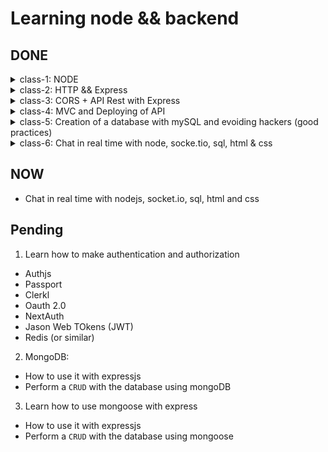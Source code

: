 # Learning node && backend

## DONE

<details>
  <summary>class-1: NODE</summary>
  <ol start="0">
    <li>
      <details>
        <summary>CommonJS and Modules && Paint with colors the terminal without dependencies</summary>
          <ul>
           <li>How to import and export commonjs files and modules</li>
           <li>How to paint with color, background color, and text changes on terminal</li>
          </ul>
      </details>
    </li>
    <li>
      <details>
        <summary>OS info</summary>
          <ul>
           <li>OS Info from <code>node:os</code> </li>
           <li>It can be access to: platform, release, architecture, cpu, free memory, total memory and more </li>
          </ul>
      </details>
    </li>
    <li>
      <details>
        <summary>FS stat: isFile, isDirectory, isSize</summary>
          <ul>
           <li>Can now if a something is a file, is directory, the size with <code>node:fs</code></li>
          </ul>
      </details>
    </li>
    <li>
      <details>
        <summary>Read a file: sync, callback, promisify</summary>
          <ul>
           <li>Can read a file sync, with callbacks and using promisify</li>
           <li>Caveat 🟨: only tested with <code>.txt</code> files</li>
          </ul>
      </details>
    </li>
    <li>
      <details>
        <summary>Read a file: IIFE, promises-then, async await (sequential), async await (parallel)</summary>
          <ul>
           <li>Can read a file sync, with IIFE, promises-then, async await (sequential), async await (parallel)</li>
           <li>Caveat 🟨: only tested with <code>.txt</code> files</li>
          </ul>
      </details>
    </li>
    <li>
      <details>
        <summary>Path, with <code>node:path</code> is possible to: </summary>
          <ul>
           <li>Know the path separator for your actual OS</li>
           <li>Get the absolute ir relative path</li>
           <li>Know if a route is relative or absolute</li>
           <li>Know the file name from a given route</li>
           <li>Know the file extention from a file</li>
           <li>Know the file plus extension from a given route</li>
          </ul>
      </details>
    </li>
    <li>
      <details>
        <summary>LS: promises, promises-then</summary>
          <ul>
           <li>This is a app that list the files from this folder in a promisify way and in a Sync way</li>
          </ul>
      </details>
    </li>
    <li>
      <details>
        <summary>Process: how to take arguments by terminal</summary>
          <ul>
           <li> The <code>process.argv</code> give you access to argumentos of entry: with this you can configure things in the command line, if you made an API and you want put configurations there passing arguments to it. This is an array</li>
           <li>With <code>process.on("exit", callback)</code>can do things when the process end, of the process, specific errors, and so son</li>
           <li>The <code>process.cwd()</code> is the Current work directory (cwd): says where which folder we are running the process, not where is the file but from which folder the command was executed to run the file </li>
           <li>The problem with <code>node</code> is it can access to <code>.env</code> variables leading acccess to too many power like deleting files, for example</li>
          </ul>
      </details>
    </li>
    <li>
      <details>
        <summary>LS advance: thenable, async await, arguments, prompt</summary>
          <ul>
           <li>More advance <code>ls</code>with a thenable, async await, arguments and prompts on terminal</li>
          </ul>
      </details>
    </li>
    <li>
      <details>
        <summary>Http server</summary>
          <ul>
           <li>Creation of a http server only with <code>node</code></li>
          </ul>
      </details>
    </li>
    <li>
      <details>
        <summary>Free port method</summary>
          <ul>
           <li>Method to get a free port if the desired is used</li>
          </ul>
      </details>
    </li>
  </ol>
  
</details>


<details>
  <summary>class-2: HTTP && Express</summary>
  <ol>
    <li>
      <details>
        <summary>HTTP Server</summary>
          <ul>
           <li>HTTP is one of many protocols that are useful to transfer some type of data. In this case HTTP means HyperText Transfer Protocol (HTTP). This is the most used on internet to transfer data, specially web pages. Examples: 
           <ul>
             <li>A user have some device (a phone) and wants to reach some content. In order to reach it the user should make a request. The request have a: 
             <ul>
               <li>
                 url (where are you making the request)
               </li>
               <li>
                 headers (aditional information about the request like tokens, type of data we are especting to receive, we can send the cookies). Those are optional
               </li>
               <li>
                 the method (the type fo request: GET —to request— or POST —to send— or others)
               </li>
               <li>
                 and sometimes we send a body (data we want to send)
               </li>
             </ul>
             </li>
             <li>
               The request reach a Server. The server will process it the request with everything sent from the user (it will go to a database, treath the data). That process will take some time (unknow time) and when this finish it will send a response to the user.
             </li>
             <li>The request and the response have different data and this is critical to understand how all of this work. Every part have to send different data</li>
             <li>The data that the response have is:
               <ul>
                 <li>statusCode (200, 404, 500, etc)</li>
                 <li>body of the response: this are actually the data that you asked</li>
                 <li>headers</li>
               </ul>
             </li>
             <li>After receiving the data, the conextion should be closed unleass some header will say that it should keep open</li>
            </ul>
           </li>
           <li>Caveats 🟨:
             <ul>
               <li>With the statusCode: in reality this is in the header but is important this to be alone because when the headers is writen first the statusCode is writen and after that the headers</li>
               <li>The HTTP protocol historically had so many security problems and therefore exist the HTTPS protocol. This can be used on localhost but is too complicated and it require a certification. Right now we are going to focus on the HTTP and the API. Another problem is having a service on HTTP on localhost that works correctly but when you deploy it you wrapp that in a service that use HTTPS, therefore interanally is HTTP but is wrapped in HTTPS so everything is encrypted and it doesn't have any problems</li>
               </ul>
             </li>
             <li>
               Status code:
               <ul>
                 <li>
                   From 100 to 199: Informational
                 </li>
                 <li>
                   From 200 to 299: Success
                 </li>
                 <li>
                   From 300 to 399: Redirection
                 </li>
                 <li>
                   From 400 to 499: Client error. The client tried: enter to a page that doesn't exist; send data in a wrong format; it doesn't have permission to access to something
                 </li>
                 <li>
                   From 500 to 599: Server error
                 </li>
                 <li>
                   Recommended source: <a href="https://developer.mozilla.org/en-US/docs/Web/HTTP/Status">https://developer.mozilla.org/en-US/docs/Web/HTTP/Status</a>
                 </li>
               </ul>
             </li>
             <li>
               Typical statusCode:
               <ul>
                 <li>
                   200: OK. This is the default, it can be omitted if everything goes okay
                 </li>
                 <li>
                   301: Moved permanently. The resource of this direction was moved to 
                 </li>
                 <li>
                   400: Bad request
                 </li>
                 <li>
                   404: Not found
                 </li>
                 <li>
                   500: Internal server error. This is a tricky one because you will not know exactly what happened
                 </li>
               </ul>
             </li>
             <li>
               Buffer data on the file <code>class-2/1.http.js</code>:
               <ul>
                 <li>
                   The "data" second argument here is a Buffer. A Buffer is a global class in nodejs that is useful to work with binary data: a when a .txt file or an image is received by nodejs is readed they binary data and is stored, temporary, in some place of the physical memory to work with them.
                 </li>
                 <li>
                   Before the read of the data nodejs doesn't know what it is: an image, a text or other, is just a binary data. The nodejs know that is an image when reach the "else" where the header is set to "Content-Type: image/<code>extension</code>". Here the codification magic happen: the browser know is an image because the Content-Type setted. 
                 </li>
                 <li>The buffers are useful to work with files, images, criptography and anything that is not plain text or jsons. Those are critical when you want to work with data transmision because how to file are readed or to received through the network</li>
               </ul>
             </li>
          </ul>
      </details>
      <li>
      <details>
        <summary>Routing</summary>
        <ul>
          <li>In commonJS you can import json data directly and use it</li>
          <li>Methods of routing:
            <ul>
              <li>GET: To get data</li>
              <li>HEAD: Is exactly the same as get but without the responding of the body. Is usually used to know if the user have permission to access to some content</li>
              <li>POST: To create data</li>
              <li>PUT: To update data, this replace the content</li>
              <li>PATCH: To modifiy partially some data</li>
              <li>DELETE: To delete data</li>
              <li>OPTIONS: This is used to know which communication are available for the target resource. This is usually the problem we have on CORS on browser. The browser make a request to a server and this server send a response with the type of comunication allowed. The OPTION return the headers CORS</li>
            </ul>
          </li>
          <li>Caveats 🟨:
            <ul>
              <li>There's some discusión about the use of POST versus PATCH. Search it</li>
            </ul>
          </li>
          <li>In this class the file api.http was used</li>
        </ul>
      </details>
      <li>
        <details>
          <summary>Express</summary>
          <ul>
            <li>When you use express it add some header call X-Powered-By with the value of "Express". This could lead to security problems because everyone can know te technology you are using and try to exploit vulnerabilities there. is recommended to disable this with «app.disable("x-powered-by")»</li>
            <li>One of the magic thing of express is the use of middleware. This can be used to extract cookies, validate if the user is logged, extract the data from json or any type of logic. Is something previous to to do before it arraive to the request. When it's done it call the «next()» method to continue. The middleware is executed between the request and the response</li>
            <li>
              Middleware: 
              <ul>
                <li>You can decide to which request the middleware will affect. For example:
                <ul>
                  <li>app.use("/pokemon/*", fn) → All the requests that start with "/pokemon/*" will be affected</li>
                <li>app.use("/", fn) → Only the request on home will be affected</li>
                <li>app.use(fn) → All the routes will be affected. This is the usual behavior</li>
                </ul>
                </li>
              </ul>
              <ul>
                <li>The middleware can be used also for specific methods: only for GET, only for POST</li>
              </ul>
              <ul>
                <li>Caveats 🟨:
                  <ul>
                    <li>You shouldn't forget the final «next()» method because if you forget it will wait infinitely for the next request</li>
                    <li>A middleware can be used at first, in between or at last. The concept of this is "be in the middle" but technically the «app.use()» can be used as a middleware anywhere. Is like a proxy, intercep the request to respond it later. A proxy and a middleware intercep a request but the final goal is different: the Proxy will have the responsibility of orchestration but the Middleware will do that and apply some logic or task into it. A Middleware could reject a request</li>
                  </ul>
                </li>
              </ul>
            </li>
            <li>On Express the method <code>app.use(express.json())</code> ccan be used to make something a json. See the file <code>class-2/3.express.js</code> on line <code>33</code> to learn it</li>
            <li>Express allow you to use the route first and the callback after</li>
            <li>In the post, everything is the same as nodejs</li>
            <li>The calls of <code>app.*</code> is dependendat on the order</li>
            <li>The API <code>app.liste</code> is the same as nodejs</li>
          </ul>
        </details>
      </li>
      </li>
    </li>
    </details>
    
<details>
  <summary>class-3: CORS + API Rest with Express</summary>
  <ol>
    <li>
    <details>
      <summary>API REST</summary>
      <ul>
        <li>
          REST mean: Representational State Transfer an Software Architecture (not a framework, not a library, not an idea, not a pattern)
        </li>
        <li>
          Was created to transfer data specially on web
        </li>
        <li>
          Was created on the 2000 year by Roy Fielding
        </li>
        <li>
          Principals features on REST:
          <ul>
            <li>
              Scalability
            </li>  
            <li>
              Simplicity
            </li>  
            <li>
              Visibility
            </li>  
            <li>
              Portability
            </li>  
            <li>
              Realiability
            </li>  
            <li>
              Easy to modify
            </li>  
          </ul>
        </li>
        <li>
          All Software Architecture should achieve a goal with some principals that can sustain over time the best possible way and simplify the creation of that piece of software. This is the goal of every Software Architecture
        </li>
        <li>
          Fundamentals on REST:
          <ul>
            <li>Resources: everything here is a resource (a user, book, some publication, an image or a collection of this resources, a list of users, books, and so on). Every resource will be identified with an URL</li>
            <li>Methods: what kind of action you want to do with the resource. This could be GET, POST, PUT, PATCH, DELETE, HEAD, CONNECT and TRACE. The most common actions made here are the "CRUD" → Create (POST), Read (GET), Update (PUT or PATCH), Delete (DELETE)</li>
            <li>Representation: This is how the resource is represented: the most common representation is JSON but is not mandatory, this could be also XML, HTML, CSV, etc. The client decide which representation be the resource, having none restriction on the format. One client can ask for a JSON while other client can ask for a XML representation</li>
            <li>Stateless: every request to the server should contain all the neccesary data to understand that request. This mean the server should not be able to remember anything about the request. For example it cannot save how many calls have been made to the server, it have to make pagination or not, that data should be always on the URL of the request. Sometimes some data can be save to help the client but in that case the REST architecture will be break. Another case is when we have some database on the backend.</li>
            <li>Unified interfaz: this is difficul to break it but it means that the interfaz between client and server should be consistent for every interaction. The URLs should always do the same, should always be called the same</li>
            <li>Separation of concepts: components of client and server should be separated. This allow the server and the client evolve independently</li>
          </ul>
        </li>
        <li>Caveat 🟨:
          <ul>
            <li>Sometimes you can make some API that is not REST, another architecture exist (like SOAP or GraphQL). Some people think that an API that return a JSON is immediately a REST API but it is not always the case</li>
            <li>Resources: sometimes you can decide to identify the resources with a path on the URL or with some queries. It will depend on the specific use case you want to achieve</li>
          </ul>
        </li>
      </ul>
    </details>
    <li>
      <details>
        <summary>Express use path-to-regex</summary>
        <ol>
          <li>Is possible to put regex in the URL but express use this library: path-to-regex, like this <code>app.get("/movies/:id", fn)</code>
          </li>
          <li>Is possible to use <code>/movies/:id/:couldBeMore/*:andAsMuchAsYouWant</code> where the <code>:id</code>, <code>:couldBeMore</code>, <code>:andAsMuchAsYouWant</code> and <code>*</code> are part of the URL separated by an slash. Is your decition using it this way or making them query params</li>
          <li>Everytime you can, use path-to-regex because make the regex by you can lead into problems</li>
          <li>To know more check the github repository of <a href="https://github.com/pillarjs/path-to-regexp">pillarjs</a> or the <a href="https://expressjs.com/en/guide/routing.html">express explanation in their documentation</a>r></li>
        </ol>
      </details>
      </li>
      <li>
        <details>
          <summary>POST, PATCH, PUT and Schema (Zod)</summary>
          <ul>
            <li>To Understand the POST: You have to work all the time in the same route, is not like you can put here `app.post("/create-movies", fn)`, this is because the Resource is defined by the URL and is the verb which decide what's going to be done there: GET, POST, other</li>
            <li>ID on Post: <code>crypto.randomUUID()</code></li>
            <li>With Zod: You can validate the data with the method "parse" or you can use "safeParse". With "safeParse" you will have a object result with data or errors. You can even use the safeParseAsync to avoid blocking the request return movieSchema.parse(objectToValidate)</li>
            <li>On the error of the validation of schema (Zod):
              <ul>You can pass here a 422 instead a 400:
                <li>
                  The 400 status code is because the client did something to lead on this error: sintaxis error, the data sent was not correct. The important thing here is: the client cannot do a new request without modifications
                </li>
                <li>Other approach is 422: the server understood the request, type of content but the sintaxis of the resource was not possible to created because some validation or instruction was not correct. The same as the previous: client will not be able to make another request is it not change something </li>
                <li>Final though, use anything you want  </li>
              </ul>
            </li>
            <li>Remember, a REST API don't save data by their own. For that, use a database </li>
            <li>Idempotence and differences between POST, PUT and PATCH:
              <ul>
                <li>Idempotence: is the property of realize an action several times and even though achieve the same result as you would  get with the first try. Pure functions are idempotent. This property talk about the inner state of something. Now the methods</li>
                <li>Purpose of POST: create a new element/resource on server
                  <ol>
                    <li>On URL: `/movies`</li>
                    <li>Idempotence: this is not idempotente because every time you call this method a new resource is created</li>
                  </ol>
                </li>
                <li>Purpose of PUT: update an existing element/resource on server o create it if it doesn't exist
                  <ol>
                    <li>On URL: `/movies/:id` → `/movies/123-456-789`</li>
                    <li>Idempotence: this is idempotente the bast majority of the time, but it could not be sometimes</li>
                  </ol>
                </li>
                <li>Purpose of PATCH: update partially an existing element/resource on server
                  <ol>
                    <li>On URL: `/movies/:id` → `/movies/123-456-789`</li>
                    <li>Idempotence: this is not idempotente ithe bast majority of the time, but it could be sometimes</li>
                  </ol>
                </li>
              </ul>
              <li>One question, is it danger to create the ID from outside? The answer: it could be but this will depend of the context of the application. For example, sometimes this ID can come from outside: the email of an user for example or other thing that will identify that person as unique in the analog world</li>
            </li>
          </ul>
        </details>
      </li>
      <li>
        <details>
            <summary>CORS: Cross Origin Resource Sharing</summary>
            <ul>
              <li>This only works on browsers not in servers. The CORS is a mechanism that restrict if a resource can be used on some origin. The browsers make the request to this resource. Here the browser on origin <code>http://localhost:8080/</code> aka <code>mywebsite.com</code> ask to <code>http://localhost:3000</code> aka <code>API.com</code> <i>Is true that <strong>mywebsite.com</strong> who is not you (of course the browser ask in this situation, if would not, it would not ask) is able to get resources from <strong>API.com</strong>?</i></li>
              <li>When this is not possible the way from the API to say <strong>no</strong> is with the <strong>lack of headers</strong></li>
              <li>This problem can only be solved in the backend: on the API, on proxy, in the router or on anything that can add the required header. Who should add that header? For now that's not important</li>
              <li>The way to to solve this in express is adding this to the routes you want to enable <code>res.header("Access-Control-Allow-Origin", "http://localhost:8080")</code>. In this case <code>http://localhost:8080</code> would be <i><strong>mywebsite.com</strong></i></li>
              <li>You can also replace the specific <code>http</code> site for this <code>*</code>, to enable all the request for anyone</li>
              <li>Here is very possible that you don't know would be the origin, it would be <code>3000</code>, <code>8080</code>, <code>4500</code>, <code>1234</code>? So, the solution for this could be:
                <ul>
                  <li>Detect the origin and decide what to do. For example, you can have a list of <code>ACCEPTED_ORIGINS</code></li>
                </ul>
                <li>
                  A caveat here 🟨: the <code>origin</code> header is not always sent by the browser. This is not send by the browser when the request is from the same origin. This mean, if I'm in the <code>http:localhost:3000</code> and I make a request to <code>http:localhost:3000</code> no <code>origin</code> header will sent
                </li>
                <li>Exist simples and complex methods with CORS:
                  <ul>
                    <li>Simples: <code>GET</code>, <code>HEAD</code> and <code>POST</code>
                    </li>
                    <li>Complex: <code>PUT</code>, <code>PATCH</code> and <code>DELETE</code>
                      <ul>
                        <li>This methods have something call <code>Preflight</code>, this mean that you need to add a call with the method <code>OPTIONS</code> in order to make them acceptable</li>
                      </ul>
                    </li>
                  </ul>
                </li>
                <li>
                  At the end the problem with <code>CORS</code> is a problem of headers. You should be able to use <code>res.header("Access-Control-Allow-Origin", origin)</code> and <code>res.header("Access-Control-Allow-Methods", "GET, POST, PUT, PATCH, DELETE")</code> to solve it in the correct place: in the middleware and/or where the request is made
                </li>
                <li>Is it possible to solve this using express or you can use a third party library call <code>cors</code>. Check the <code>app.js</code> file to check how to use it. One caveat 🟨 with that solution: it will solve adding an <code>*</code> to everything. In order to make that library behave as the native approach you have to pass it some options</li>
              </li>
            </ul>
        </details>
      </li>
    </li>
  </ol>
</details>

<details>
  <summary>class-4: MVC and Deploying of API</summary>
  <ol>
    <li>
      <details>
        <summary>Environmental variables</summary>
        <ul>
          <li>This should be always on <code>UPPERCASE</code></li>
          <li>On express it can be used like this to deploy it on some service: 
            <ol>
              <li><code>const PORT = process.env.PORT ?? 3000</code></li>
              <li><code>app.listen(PORT, () => { console.log(`Server listening on port http://localhost:${PORT}`)})</code></li>
            </ol>
          </li>
        </ul>
      </details>
    </li>
    <li>
      <details>
        <summary>Configuration on hosting</summary>
        <ul>
          <li>Normally the host ask you for a <code>start</code> script on the <code>package.json</code> to run the file or maybe it will ask on the configuration</li>
        </ul>
      </details>
    </li>
    <li>
      <details>
        <summary>ESModules</summary>
        <ul>
          <li>In order to use the ESModules instead the commonJS approach, you can go into your package.json and add this <code>"type": "module"</code>. With that you will be able to use the ESModules without change the extension of the files. But at the same time, you will not be able to use the commonJS approach without change the extension of the file</li>
          <li>When you import some module is a good practice put the extention, like this <code>import { QUERY_KEYS, moviesQueryParams } from "./utils/moviesQueryParams.js"</code>. As developer we are bas used to not put the extension at the end, because we are lazy, because TypeScript, because builders</li>
          <li>On ESModules import json is not allow directly <code>import allMoviesJSON from "./data/movies.json"</code> you can do it with different approaches:
            <ul>
              <li><code>import allMoviesJSON from "./data/movies.json" assert { type: "json" }</code> → This is not recommended because the <code>assert</code> will stop work at some point</li>
              <li><code>import allMoviesJSON from "./data/movies.json" with { type: "json" }</code> → Change the <code>assert</code> for <code>with</code> </li>
              <li>
                <ol>
                  <li><code>import fs from "node:fs"</code></li>
                  <li><code>const allMoviesJSON = JSON.parse(fs.readFileSync("./data/movies.json", "utf-8"))</code></li>
                </ol>
              </li>
              <li>
                Recommended (until the import of JSON will be native on ESModules): create a require (this is more performante)
                <ol>
                  <li><code>import { createRequire } from "node:module"</code></li>
                  <li><code>const require = createRequire(import.meta.url)</code></li>
                  <li><code>const allMoviesJSON = require("./data/movies.json")</code></li>
                </ol>
              </li>
            </ul>
          </li>
        </ul>
      </details>
    </li>
    <li>
      <details>
        <summary>MVC: Model, View, Controller</summary>
        <ul>
          <li>Exist some debate if the MVC is a <code>Design Pattern</code> or a <code>Architecture Patterns</code>. It seems more like an architecture. Nonetheless, it doesn't explain everything because it doesn't tell you how to implement the <code>View</code></li>
          <li>This is highly used on web and mobile applications but other frameworks also work like this, like <code>ruby on rails</code>, <code>Django</code>, <code>ASP.net</code> and others</li>
          <li>
            This architecture forces you to separate the application in three main component that work togheter, the Mode, the View and the Controller
          </li>
          <li>
            Exist several iteration of this architecture. But the one we going to see here is the most classic one
          </li>
          <li><code>Model:</code>
           <ul>
            <li>This is the logic of the business, the data structure, inner rules of the business</li>
            <li>
              This is in charge of access the database, update the data, check if the integrity of the data are correct (for example, if you try to create and ID, that ID shouldn't exist)
            </li>
           </ul>
          </li>
          <li><code>View:</code>
           <ul>
            <li>This is the most important part for the user: with this the user will interact because the user cannot interact with the Model neither the Controller</li>
            </ul>
          </li>
          <li><code>Controller:</code>
           <ul>
              <li>This is an intermediary between the Model and the View, this respond to the entries of the user every time they make on. This part of the application is responsable for know what to do with the model. Is like an Orchestrator</li>
            </ul>
          </li>
          <li>
              This three parts should work togheter. First the controller will ask for data to the <code>Model</code>, the model will return the data to the <code>Controller</code> and after that it will init the <code>View</code>. After that the user throught the <code>View</code> will interact wanting something happen. With that interact of the user the <code>Controller</code> will act asking for the correct data to the <code>Model</code>, generally speaking having the <code>CRUD</code> approach here with them
          </li>
          <li>
            Remember here, from the <code>View</code> is not possible to interact directly with the <code>Model</code>. But is possible indirectly because the user, at the end, make some request to the <code>Model</code> through the <code>Controller</code>
          </li>
          <li>
            The advantage of this is the separation of the responsabilities on the application, specially the Logic of the Business (<code>Model</code>), because this is the most important thing on the application when it have to connect to a database. This will help to scalability and test, to name some
          </li>
          <li>Examples:
            <ul>
              <li><code>View</code>:
                <ul>
                  <li><code>React</code></li>
                  <li><code>Vue</code></li>
                </ul>
              </li>
              <li><code>Controller</code>:
                <ul>
                  <li><code>Express</code></li>
                  <li><code>DJango</code></li>
                </ul>
              </li>
              <li><code>Model</code>:
                <ul>
                  <li><code>mySQL</code></li>
                  <li><code>mongoDB</code></li>
                  <li>Local</li>
                </ul>
              </li>
            </ul>
          </li>
          <li>
            The goal is have black boxes that interact with each other. Each one should know how to interact with the other but it doesn't whould know how them interanally make their things. This is the key of architecture and clean code: separation of by layers, separation of concepts
          </li>
          <li>
            In the code is not neccesary that the <code>Model</code> and the <code>Controll</code> share the same names for the methods. Even sometimes you will need to call more than one <code>Model</code> from the <code>Controller</code>
          </li>
          <li>Validations:
            <ul>
              <li>This happend along all the aplication: <code>Model</code>, <code>View</code>, <code>Controller</code> but is made in different ways depending on the category</li>
              <li><code>Controller</code>: usually here the validation is of format and coherence of the data received, to be possible to be procesed before send it to the <code>Model</code>. When it comes from the input from the user, is a good thing to validate the data before to send it to the <code>Model</code>. With this validation you allow the data is correct to be used or to avoid attacks</li>
              <li><code>Model</code>: usually the validation here are for the business rules, data coherence, data persistant in the database and others like check the ID</li>
              <li>The <code>View</code> is the most useless for the business logic but is the most important in terms of user experience</li>
              <li>Is debatable if the <code>Model</code> can have some method that say which field allow and with wich type, like a integer, a string and so son. That method can be exported into the <code>Controller</code> to make the validation there. Here the validation will stay apply in the <code>Model</code> but it will be used, also, by the <code>Controller</code> </li>
              <li>With this said: validation on <code>Model</code> and <code>Controller</code> are mandatory, validations on <code>View</code> are optional (very interesting)</li>
            </ul>
          </li>
        </ul>
      </details>
    </li>
    <li>
      <details>
        <summary>Difference between <code>Design Pattern</code> and <code>Architecture Pattern</code></summary>
        <ul>
          <li>The <code>Design Pattern</code>: is an easy, repeteable, to solve something specific in a part of the code. For example:
            <ol>
              <li>Pattern Observer</li>
              <li>Pattern Factory</li>
              <li>Pattern Modules</li>
            </ol>
          </li>
          <li>The <code>Architecture Pattern</code> has to do with all your application: how to implement everything</li>
          <li>The architecture on software development make sense when you work on business with products or services. In order to be a Software Engineering, you need to create products that scale, be maintainable and work</li>
        </ul>
      </details>
    </li>
  </ol>
</details>

<details>
  <summary>class-5: Creation of a database with mySQL and evoiding hackers (good practices)</summary>
  <ul>
    <li>A database is a collection of data interrelated and saved without unnecessary redundancy</li>
    <li>All database should allow insertion, modification and delete of data </li>
    <li>There's two type fo data in a database:
      <ul>
        <li>Date from users: created by the user</li>
        <li>Data of the system: data that the database use for their management. For example: which user have access to the database</li>
      </ul>
      </li>
    <li>
      The characteristics of a database:
      <ul>
        <li>Versatile: depending of the user and application, it should behave acordly</li>
        <li>Performance: should have the enough speed for every client that make request to the database</li>
        <li>Low redundancy: should be the lowest possible</li>
        <li>High access capacity to gain the most possible time on requests</li>
        <li>High index of integrity: if any amount of user try to use the database, this should not fail for create new data, have redundancy or for slow updating</li>
        <li>Very high security and privacy. This taking in mind not only the software but also the hardware: fire, stealing, and so on</li>
        <li>Should receive periodic updates to avoid obsolescence</li>
      </ul>
    </li>
    <li>
      User should not know how the data is organized and saved. Becuase of this the data should be presented to the user in a easy way to be interpreted y modified. With this: exist three principals levels on for the user interact with the database:
      <ul>
        <li>Intern level: closest level for the physical storage. It allow to write like is in the computer. Here you have the configuration files: files that have the data, direction of the files and organization</li>
        <li>Conceptual level: The data that will be used is presented without having in mind the Intern Level.</li>
        <li>Extern level: the closest to the user. Here the data that the user want is writen (totally or partially)</li>
      </ul>
      A database can have only one Intern Level, only one Conceptual level but many External Levels
    </li>
    <li>The data within a database are naturally related, for example: a product belong a category and is associated with multiple tags. The term for this is <code>Relational Database</code></li>
    <li>A <code>Relational Database</code> is like a spreadsheet: a <code>table</code> is a page, that contain <code>columns</code> and <code>rows</code>. A <code>table</code> can relate to another <code>table</code> using various type of relationships like <code>one-to-one</code> and <code>one-to-many</code> </li>
    <li>What is <code>SQL</code>
      <ul>
        <li>The acronmyn <code>SQL</code> stands for <b>Structured Query Language</b>. This is the standarized language to access the database </li>
        <li><code>SQL</code> is composed of three parts:
          <ol>
            <li><b>Data Definition Language</b> (<code>DDL</code>): includes statements for defining the database and its objects such as tables, views, triggers, stored procedures, etc</li>
            <li><b>Data Manipulation Language</b> (<code>DML</code>): contains statements for updating and querying data</li>
            <li><b>Data Control Language</b> (<code>DCL</code>): allows you to grant permissions to users to access specific data in the database</li>
          </ol>
        </li>
      </ul>
    </li>
    <li>Important <code>SQL</code> commands:
      <ul>
        <li><code>start transaction;</code>: this is for make changes without commit it. With this you can make changes safely without worring to mess it up. In this state you can use the <code>rollback</code> to revert the changes. And when you be happy with your changes, you can use the <code>commit;</code> in order to apply all the changes</li>
      </ul>
    </li>
    <li>What is <code>MySQL</code>
      <ul>
        <li>Is a robust database management system designed for managing relational databases. It is open-source software supported by <code>Oracle</code>, meaning that you can use <code>MySQL</code> without any cost. Additionally, you will have the flexibility to modify its source code to tailor it to your specific requirements</li>
        <li>When compared to other database software like <code>Oracle Database</code> or <code>Microsoft SQL Server</code>, <code>MySQL</code> is relatively easy to master</li>
        <li><code>MySQL</code> is versatile and can run on various platforms, including <code>UNIX</code>, <code>Linux</code>, and <code>Windows</code></li>
        <li><code>MySQL</code> is renowned for its reliability, scalability, and speed</li>
      </ul>
    </li>
    <li>In order to run some <code>sql</code> scripts you can:
      <ul>
        <li>Run a pluggin on vscode: <a href="https://marketplace.visualstudio.com/items?itemName=cweijan.vscode-mysql-client2" target="_blank">MySQL by Weijan Chen</a>, and this is the website <a href="https://database-client.com" target="_blank">database-client.com</a></li>
        <li>Or you can run by the <code>mySQL shell</code> following the nex steps:
          <ol>
            <li>
              Reach with the terminal the desired path or know the path of your file
            </li>
            <li>
              Once you get the path run this on the terminal to open the <code>mySQL Command Line Client</code>: <code>mysqlsh</code>
            </li>
            <li>
              You should explicty change use the <code>sql</code> shell with <code>\sql</code>
            </li>
            <li>
              Now be sure that you are connected to the actual server running <code>\c [user]@[host_name]</code>: example <code>\c root@localhost</code>. Maybe the terminal will ask you for a password
            </li>
            <li >
              Run the command <code>\. [name_of_script].sql</code> and done
            </li>
            <li value='6'>
                <strong>IMPORTANT:</strong> &#9889; Running the <code>sql</code> scripts this way will allow you to use the <code>SOURCE</code> command, that comes from the <code>mySQL Command Line Client</code> which will help you to upload and run other scripts files in a more efficient way
            </li>
          </ol>
        </li>
      </ul>
      <ul>
      </ul>
    </li>
    <li>Dependency Inyection
      <ul>
        <li>This is a <code>Design Pattern</code> to improve code efficiency eficciency, modularity, control, reusability and make the code testable. Also, the code is uncouple by design</li>
        <li>The basic idea is: a <code>object</code>, <code>class</code> or <code>function</code> can receive their dependencies from outisde and the inner behavior change depending on how this information is provided</li>
      </ul>
    </li>
  </ul>
  
</details>


<details>
  <summary>class-6: Chat in real time with node, socke.tio, sql, html & css</summary>
  <ul>
    <li>Available protocols
      <ul>
        <li><code>HTTP</code>: this is the more used on internet</li>
        <li><code>FTP</code></li>
        <li><code>DNS</code></li>
        <li><code>WebSockets</code>: usually real time chats use this protocol</li>
        <li>And many more...</li>
      </ul>
     </li>
     <li>What about <code>Transmission Control Protocol (TCP)</code>? This is for reliable delivery data packets
  </ul>
  <ul>
    <li>Difference between <code>HTTP</code> and <code>WebSockets</code>
      <ul><code>HTTP</code>
        <li>Stateless: this allow the resource be 'cacheable', this mean if you want something that is always the same, the request should return all the time the same resource, like some text or image. Usually this is the case</li>
        <li>Use cases: html, js, images, rest API (CRUD), unidirectional, cheap process with high latency</li>
        <li>Is not Event Driven</li>
      </ul>
      <ul><code>WebSockets</code>
        <li>Stateful: is not 'cacheable', is doesn't make sense some resource of a chat have this property</li>
        <li>Use cases: realtime, low latency data (high frequency communication), bidirectional information</li>
        <li>Is based on Events</li>
      </ul>
    </li>
  </ul>
  <ul> Making an real time chat:
    <li>With <code>HTTP</code>: the user make a request to the server and the server provide a response. Further responses will require more requests. This is basically how internet works. To achive a real time (chat) you should use something call "polling", this mean, every <code>x</code> amount of time you will ask to the server if you have new data to serve. This is not real time. The problem with this approach is every request contain so much information, not only what we want plus the latency.
      <ul>
        <li>Other way to make it <code>HTTP Server Events</code>: this is very interesting but remain unidirectional</li>
      </ul>
    </li>
    <li>With <code>WebSockets</code>: the user make an "Initial HTTP handshake", you tell to server "I want to initiate the data transfer, I'm using WebSockets" (is always the user who made the first conextion and is the server who decide to accept or not the conextion with WebSockets). After the first petition the conextion will persist with <code>WebSockets</code>, this mean the user can send data to the server at any time but also, the server can send data to the user at any time. The conextion can be closed by the user of by the server. The magic of a "real-time-something" happen when the conextion is live.</li>
    <li>Both, <code>HTTP</code> and <code>WebSockets</code> uses <code>TCP</code></li>
    <li>More advances concepts would be: multi, full, half duplex:
      <ul>
        <li>Full: Allows data to be transmitted in both directions simultaneously over a single connection. Example: <code>WebSockets</code></li>
        <li>Half: Data can be transmitted in both directions, but not simultaneously. Typically, one direction is active while the other is passive. Example: <code>HTTP</code> and <code>HTTP/2</code> </li>
        <li>Multi: The ability to transmit multiple streams of data over a single connection concurrently. Example: <code>HTTP/2</code></li>
      </ul>
       </li>
  </ul>
  
</details>


## NOW
- Chat in real time with nodejs, socket.io, sql, html and css

## Pending
1. Learn how to make authentication and authorization
  - Authjs
  - Passport
  - Clerkl
  - Oauth 2.0
  - NextAuth
  - Jason Web TOkens (JWT)
  - Redis (or similar)
2. MongoDB:
  - How to use it with expressjs
  - Perform a `CRUD` with the database using mongoDB
3. Learn how to use mongoose with express
  - How to use it with expressjs
  - Perform a `CRUD` with the database using mongoose
